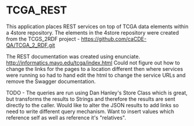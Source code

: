 # TCGA_REST

This application places REST services on top of TCGA data elements within a 4store repository.  The elements in the 4store repository were created from the TCGS_2RDF project - https://github.com/caCDE-QA/TCGA_2_RDF.git

The REST documentation was created using enunciate.
	http://informatics.mayo.edu/tcga/index.html
Could not figure out how to change the links for the pages to a location different then where services were running so had to hand edit the html to change the service URLs and remove the Swagger documentation.

TODO - The queries are run using Dan Hanley's Store Class which is great, but transforms the results to Strings and therefore the results are sent directly to the caller.  Would like to alter the JSON results to add links so need to write different query mechanism.  Want to insert values which reference self as well as reference it's "relatives".

